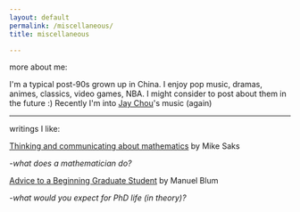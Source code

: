 ```yaml
---
layout: default  
permalink: /miscellaneous/  
title: miscellaneous  

---
```

more about me:

I'm a typical post-90s grown up in China. I enjoy pop music, dramas, animes, classics, video games, NBA. I might consider to post about them in the future :) Recently I'm into [Jay Chou](https://en.wikipedia.org/wiki/Jay_Chou)'s music (again) 

---

writings I like:

 [Thinking and communicating about mathematics](https://sites.math.rutgers.edu/~saks/300S/Part1.pdf) by Mike Saks  

*-what does a mathematician do?*

 [Advice to a Beginning Graduate Student](https://www.cs.cmu.edu/~mblum/research/pdf/grad.html) by Manuel Blum

*-what would you expect for PhD life (in theory)?*
